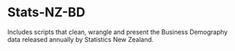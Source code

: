 # Stats-NZ-BD
Includes scripts that clean, wrangle and present the Business Demography data released annually by Statistics New Zealand.
